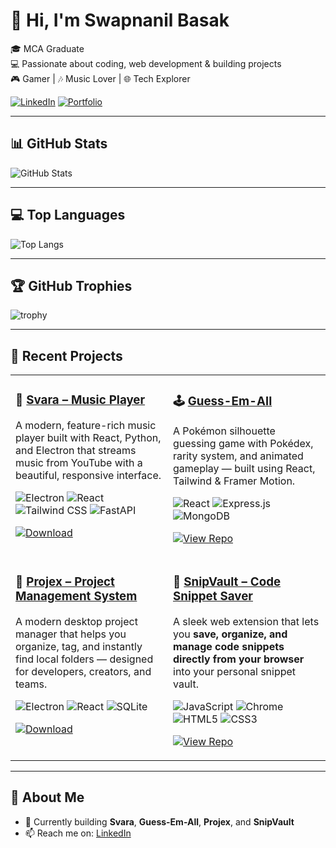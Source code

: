 # 👋 Hi, I'm Swapnanil Basak  

🎓 MCA Graduate  
💻 Passionate about coding, web development & building projects  
🎮 Gamer | 🎶 Music Lover | 🌐 Tech Explorer  

[![LinkedIn](https://img.shields.io/badge/LinkedIn-0077B5?style=for-the-badge&logo=linkedin&logoColor=white)](https://linkedin.com/in/swapnanil02)  [![Portfolio](https://img.shields.io/badge/Portfolio-1DA1F2?style=for-the-badge&logo=googlesites&logoColor=white)](https://swapnanilb.github.io/portfolio)

---

## 📊 GitHub Stats
![GitHub Stats](https://github-readme-stats.vercel.app/api?username=Swapnanilb&show_icons=true&theme=radical)

---

## 💻 Top Languages
![Top Langs](https://github-readme-stats.vercel.app/api/top-langs/?username=Swapnanilb&layout=compact&theme=radical)

---

## 🏆 GitHub Trophies
![trophy](https://github-profile-trophy.vercel.app/?username=Swapnanilb&theme=onedark&row=1&column=6)

---

## 🚀 Recent Projects  

<table>
<tr>
<td valign="top" width="50%">

### 🎵 [Svara – Music Player](https://github.com/Swapnanilb/Svara)  
A modern, feature-rich music player built with React, Python, and Electron that streams music from YouTube with a beautiful, responsive interface.  

![Electron](https://img.shields.io/badge/Electron-47848F?style=for-the-badge&logo=electron&logoColor=white) ![React](https://img.shields.io/badge/React-20232A?style=for-the-badge&logo=react&logoColor=61DAFB) ![Tailwind CSS](https://img.shields.io/badge/Tailwind_CSS-06B6D4?style=for-the-badge&logo=tailwindcss&logoColor=white) ![FastAPI](https://img.shields.io/badge/FastAPI-009688?style=for-the-badge&logo=fastapi&logoColor=white)  

[![Download](https://img.shields.io/badge/Download-Svara-brightgreen?style=for-the-badge)](https://thunderer44.github.io/Svara-website/)

</td>
<td valign="top" width="50%">

### 🕹️ [Guess-Em-All](https://github.com/Swapnanilb/Guess-Em-All)  
A Pokémon silhouette guessing game with Pokédex, rarity system, and animated gameplay — built using React, Tailwind & Framer Motion.  

![React](https://img.shields.io/badge/React-20232A?style=for-the-badge&logo=react&logoColor=61DAFB) ![Express.js](https://img.shields.io/badge/Express.js-000000?style=for-the-badge&logo=express&logoColor=white) ![MongoDB](https://img.shields.io/badge/MongoDB-47A248?style=for-the-badge&logo=mongodb&logoColor=white)

[![View Repo](https://img.shields.io/badge/View%20on%20GitHub-Guess--Em--All-blue?style=for-the-badge)](https://github.com/Swapnanilb/Guess-Em-All)

</td>
</tr>
<tr>
<td valign="top" width="50%">

### 📂 [Projex – Project Management System](https://github.com/Swapnanilb/Projex)  
A modern desktop project manager that helps you organize, tag, and instantly find local folders — designed for developers, creators, and teams.  

![Electron](https://img.shields.io/badge/Electron-47848F?style=for-the-badge&logo=electron&logoColor=white) ![React](https://img.shields.io/badge/React-20232A?style=for-the-badge&logo=react&logoColor=61DAFB) ![SQLite](https://img.shields.io/badge/SQLite-07405E?style=for-the-badge&logo=sqlite&logoColor=white)  

[![Download](https://img.shields.io/badge/Download-Projex-brightgreen?style=for-the-badge)](https://github.com/Swapnanilb/Projex/releases)

</td>
<td valign="top" width="50%">

### 💾 [SnipVault – Code Snippet Saver](https://github.com/Swapnanilb/SnipVault)  
A sleek web extension that lets you **save, organize, and manage code snippets directly from your browser** into your personal snippet vault.  

![JavaScript](https://img.shields.io/badge/JavaScript-F7DF1E?style=for-the-badge&logo=javascript&logoColor=black) ![Chrome](https://img.shields.io/badge/Chrome_Extension-4285F4?style=for-the-badge&logo=googlechrome&logoColor=white) ![HTML5](https://img.shields.io/badge/HTML5-E34F26?style=for-the-badge&logo=html5&logoColor=white) ![CSS3](https://img.shields.io/badge/CSS3-1572B6?style=for-the-badge&logo=css3&logoColor=white)

[![View Repo](https://img.shields.io/badge/View%20on%20GitHub-SnipVault-blue?style=for-the-badge)](https://github.com/Swapnanilb/SnipVault)

</td>
</tr>
</table>

---

## 👤 About Me
- 🔭 Currently building **Svara**, **Guess-Em-All**, **Projex**, and **SnipVault**  
- 📫 Reach me on: [LinkedIn](https://linkedin.com/in/swapnanil02)
